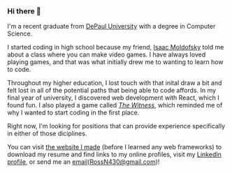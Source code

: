 ### Hi there 👋

I'm a recent graduate from [DePaul University](https://www.DePaul.edu) with a degree in Computer Science.

I started coding in high school because my friend, [Isaac Moldofsky](https://github.com/ismcodes) told me about a class where you can make video games.
I have always loved playing games, and that was what initially drew me to wanting to learn how to code.

Throughout my higher education, I lost touch with that inital draw a bit and felt lost in all of the potential paths that being able to code affords.
In my final year of university, I discovered web development with React, which I found fun.
I also played a game called [*The Witness*](http://the-witness.net/), which reminded me of why I wanted to start coding in the first place.

Right now, I'm looking for positions that can provide experience specifically in either of those diciplines.

You can visit [the website I made](https://RossNelson.me) (before I learned any web frameworks) to download my resume and find links to my online profiles, visit my [LinkedIn profile](https://www.LinkedIn.com/in/RossNel), or send me an [email](mailto:RossN430@gmail.com)(RossN430@gmail.com)!

<!--
**Rossmallow/Rossmallow** is a ✨ _special_ ✨ repository because its `README.md` (this file) appears on your GitHub profile.

Here are some ideas to get you started:

- 🔭 I’m currently working on ...
- 🌱 I’m currently learning ...
- 👯 I’m looking to collaborate on ...
- 🤔 I’m looking for help with ...
- 💬 Ask me about ...
- 📫 How to reach me: ...
- 😄 Pronouns: ...
- ⚡ Fun fact: ...
-->
